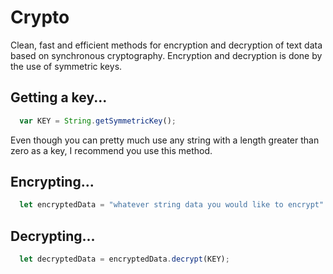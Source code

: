 # Crypto
Clean, fast and efficient methods for encryption and decryption of text data based on synchronous cryptography. Encryption and decryption is done by the use of symmetric keys.

## Getting a key...
```javascript
  var KEY = String.getSymmetricKey();
```
Even though you can pretty much use any string with a length greater than zero as a key, I recommend you use this method.

## Encrypting...
```javascript
  let encryptedData = "whatever string data you would like to encrypt".encrypt(KEY);
```

## Decrypting...
```javascript
  let decryptedData = encryptedData.decrypt(KEY);
```
